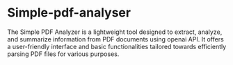 # Simple-pdf-analyser
The Simple PDF Analyzer is a lightweight tool designed to extract, analyze, and summarize information from PDF documents using openai API. It offers a user-friendly interface and basic functionalities tailored towards efficiently parsing PDF files for various purposes.

